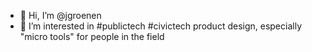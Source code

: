 - 👋 Hi, I’m @jgroenen
- 👀 I’m interested in #publictech #civictech product design, especially "micro tools" for people in the field

<!---
jgroenen/jgroenen is a ✨ special ✨ repository because its `README.md` (this file) appears on your GitHub profile.
You can click the Preview link to take a look at your changes.
--->
